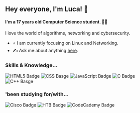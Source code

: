 ## Hey everyone, I'm Luca! 👋
#### I'm a 17 years old Computer Science student. 👨‍🎓  
  
I love the world of algorithms, networking and cybersecurity. 
  
- ⭐ I am currently focusing on Linux and Networking.
- ✍️ Ask me about anything [here](https://github.com/lucafacchini1/lucafacchini1/issues).

### Skills & Knowledge...
![HTML5 Badge](https://img.shields.io/badge/HTML5-E34F26?style=for-the-badge&logo=html5&logoColor=white)
![CSS Basge](https://img.shields.io/badge/CSS3-1572B6?style=for-the-badge&logo=css3&logoColor=white)
![JavaScript Badge](https://img.shields.io/badge/JavaScript-323330?style=for-the-badge&logo=javascript&logoColor=F7DF1E)
![C Badge](https://img.shields.io/badge/C-00599C?style=for-the-badge&logo=c&logoColor=white)
![C++ Basge](https://img.shields.io/badge/C%2B%2B-00599C?style=for-the-badge&logo=c%2B%2B&logoColor=white)

### 'been studying for/with...
![Cisco Badge](https://img.shields.io/badge/CISCO-1BA0D7?style=for-the-badge&logo=cisco&logoColor=white)
![HTB Badge](https://img.shields.io/badge/HackTheBox-111927?style=for-the-badge&logo=Hack%20The%20Box&logoColor=9FEF00)
![CodeCademy Badge](https://img.shields.io/badge/Codecademy-FFF0E5?style=for-the-badge&logo=codecademy&logoColor=303347)




